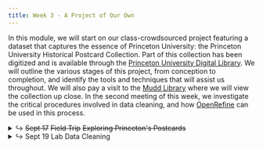 ```yaml
---
title: Week 3 - A Project of Our Own
---
```


In this module, we will start on our class-crowdsourced project featuring a dataset that captures the essence of Princeton University: the Princeton University Historical Postcard Collection. Part of this collection has been digitized and is available through the [Princeton University Digital Library](https://dpul.princeton.edu/collections/7d278t50j). We will outline the various stages of this project, from conception to completion, and identify the tools and techniques that will assist us throughout. We will also pay a visit to the [Mudd Library](https://library.princeton.edu/special-collections) where we will view the collection up close. In the second meeting of this week, we investigate the critical procedures involved in data cleaning, and how [OpenRefine](https://openrefine.org/) can be used in this process.

<details>
  <summary class="session-summary">
    <span class="arrow">↪</span>
    <span class="date-label"><del>Sept 17</del></span>
    <span class="label label-yellow"><del>Field Trip</del></span>
    <span class="session-title"><del>Exploring Princeton's Postcards</del></span>
  </summary>
  <div markdown="1">

  <!-- - Pre-Class Exercise:
    - [Explore the Princeton University Historical Postcard Collection](https://dpul.princeton.edu/historical-postcards) and select a postcard that you find interesting. Critically analyze it using **one** of the following guiding questions:

    1. If available, find the same postcard on a different online platform. Note differences in color, detail, or cropping. What do these variations suggest about digitizing analog materials?
    2. Assess the quality of the digital images. Are there details potentially lost or misrepresented in the digital version?
    3. Look at the metadata provided alongside the digital surrogate. How does this information affect your understanding of the postcard?
    4. Reflect on your experience navigating the digital collection. How does the digital interface impact your exploration and understanding?
    5. Hypothesize about how viewing the postcards digitally might differ from viewing them in person.
    6. What do you think the digitization process for this collection was like? What challenges might have been encountered? What choices were made?
  - **Post your reflection in the** <a href="https://introtodh--spring2024.slack.com/archives/C06FHFQKPKR" style="color: #ee6374;">**#postcards** </a>**channel on Slack** <a style="color: #ee6374;">**before 9:00AM on the day of our class.**</a>
- Pre-Class Reflection:
  - [Listen to this podcast episode](https://pricelab.sas.upenn.edu/podcast/1/dream-lab-podcast-digital-surrogates), in which Dot Porter (Curator of Digital Research Services at UPenn's Schoenberg Institute for Manuscript Studies) is being interviewed by Stewart Varner (Managing Director of the Price Lab at UPenn).
    <iframe style="border-radius:12px" src="https://open.spotify.com/embed/episode/6CJZhZd57IxN0Y4geIBYeQ?utm_source=generator" width="100%" height="152" frameBorder="0" allowfullscreen="" allow="autoplay; clipboard-write; encrypted-media; fullscreen; picture-in-picture" loading="lazy"></iframe>
  - [Manžuch, Zinaida. “Ethical Issues in Digitization of Cultural Heritage.”](https://app.perusall.com/courses/introdh24/manz-uch_2017_ethical-issues-in-digitization-of-cultural-heritage) _Journal of Contemporary Archival Studies_, vol. 4, no. 2, 2017, pp. 1–17.
  - [Kropf, Evyn. “Will That Surrogate Do? Reflections on Material Manuscript Literacy in the Digital Environment from Islamic Manuscripts at the University of Michigan Library.”](https://app.perusall.com/courses/introdh24/kropf_2016_will-that-surrogate-do) _Manuscript Studies: A Journal of the Schoenberg Institute for Manuscript Studies_, 2016, pp. 52–70.
  - **Post your reflection in the** <a href="https://introtodh-fall2024.slack.com/archives/C07JYA7QTM0" style="color: #ee6374;">**#reflections** </a>**channel on Slack** <a style="color: #ee6374;">**no later than 11:59PM on the day before our class.**</a> -->
</div>
</details>

<details>
  <summary class="session-summary">
    <span class="arrow">↪</span>
    <span class="date-label">Sept 19</span>
    <span class="label label-red">Lab</span>
    <span class="session-title">Data Cleaning</span>
  </summary>
  <div markdown="1">
- Slides (_coming soon!_)
<!-- - Reflection:
  - [Schöch, Christof. “Big? Smart? Clean? Messy? Data in the Humanities.”](https://app.perusall.com/courses/introdh24/scho-ch_big) _Journal of Digital Humanities_, vol. 2, no. 3, 2013.
  - [Rawson, Katie, and Muñoz Trevor. “Against Cleaning.”](https://app.perusall.com/courses/introdh24/rawson_trevor_2019_against-cleaning) _Debates in the Digital Humanities_, University of Minnesota Press, 2019, pp. 279–92.
  - [Broman, Karl W., and Kara H. Woo. “Data Organization in Spreadsheets.”](https://app.perusall.com/courses/introdh24/data-organization-in-spreadsheets-23277228) _The American Statistician_, vol. 72, no. 1, 2018, pp. 2–10. <small>&rarr; **Perusall annotations are optional for this article.**</small>
  - **Post your reflection in the** <a href="https://introtodh-fall2024.slack.com/archives/C07JYA7QTM0" style="color: #ee6374;">**#reflections** </a>**channel on Slack** <a style="color: #ee6374;">**no later than 11:59PM on the day before our class.**</a> -->
</div>
</details>
